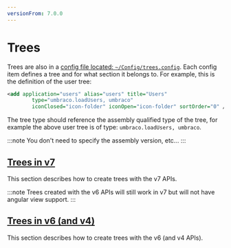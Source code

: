 ```yaml
---
versionFrom: 7.0.0
---
```


# Trees

Trees are also in a [config file located: `~/Config/trees.config`](../../Reference/Config/trees/index.md). Each config item defines a tree and for what section it belongs to. For example, this is the definition of the user tree:

```xml
<add application="users" alias="users" title="Users" 
        type="umbraco.loadUsers, umbraco" 
        iconClosed="icon-folder" iconOpen="icon-folder" sortOrder="0" />
```

The tree type should reference the assembly qualified type of the tree, for example the above user tree is of type: `umbraco.loadUsers, umbraco`. 

:::note
You don't need to specify the assembly version, etc...
:::

## [Trees in v7](trees-v7.md)

This section describes how to create trees with the v7 APIs.

:::note
Trees created with the v6 APIs will still work in v7 but will not have angular view support.
:::

## [Trees in v6 (and v4)](trees-v6.md)

This section describes how to create trees with the v6 (and v4 APIs).
